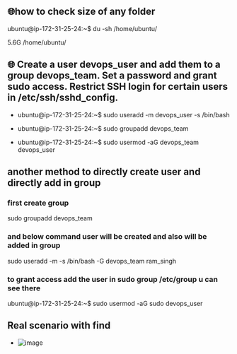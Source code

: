 ## 🌐how to check size of any folder 

ubuntu@ip-172-31-25-24:~$ du -sh /home/ubuntu/

5.6G    /home/ubuntu/



## 🌐 Create a user devops_user and add them to a group devops_team. Set a password and grant sudo access. Restrict SSH login for certain users in /etc/ssh/sshd_config.


- ubuntu@ip-172-31-25-24:~$ sudo useradd -m devops_user -s /bin/bash

- ubuntu@ip-172-31-25-24:~$ sudo groupadd devops_team

- ubuntu@ip-172-31-25-24:~$ sudo usermod -aG devops_team devops_user


## another method to directly create user and directly add in group


### first create group 

sudo groupadd devops_team

### and below command user will be created and also will be added in group 

sudo useradd -m -s /bin/bash -G devops_team ram_singh

### to grant access add the user in sudo group /etc/group u can see there 

ubuntu@ip-172-31-25-24:~$ sudo usermod -aG sudo devops_user




## Real scenario with find 
- ![image](https://github.com/user-attachments/assets/222f9028-907a-4f67-98a8-ef917f4d617b)

























